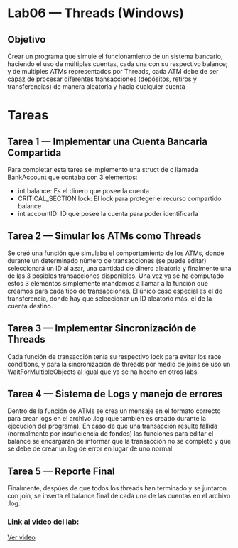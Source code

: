 # Lab06 — Threads (Windows)

## Objetivo
Crear un programa que simule el funcionamiento de un sistema bancario, haciendo el uso de múltiples cuentas, cada una con su respectivo balance; y de multiples ATMs representados por Threads, cada ATM debe de ser capaz de procesar diferentes transacciones (depósitos, retiros y transferencias) de manera aleatoria y hacia cualquier cuenta

# Tareas 
## Tarea 1 — Implementar una Cuenta Bancaria Compartida
Para completar esta tarea se implemento una struct de c llamada BankAccount que ocntaba con 3 elementos:
- int balance: Es el dinero que posee la cuenta
- CRITICAL_SECTION lock: El lock para proteger el recurso compartido balance
- int accountID: ID que posee la cuenta para poder identificarla

## Tarea 2 — Simular los ATMs como Threads
Se creó una función que simulaba el comportamiento de los ATMs, donde durante un determinado número de transacciones (se puede editar) seleccionará un ID al azar, una cantidad de dinero aleatoria y finalmente una de las 3 posibles transacciones disponibles. Una vez ya se ha computado estos 3 elementos simplemente mandamos a llamar a la función que creamos para cada tipo de transacciones.  El único caso especial es el de transferencia, donde hay que seleccionar un ID aleatorio más, el de la cuenta destino.

## Tarea 3 — Implementar Sincronización de Threads
Cada función de transacción tenía su respectivo lock para evitar los race conditions, y para la sincronización de threads por medio de joins se usó un WaitForMultipleObjects al igual que ya se ha hecho en otros labs.

## Tarea 4 — Sistema de Logs y manejo de errores
Dentro de la función de ATMs se crea un mensaje en el formato correcto para crear logs en el archivo .log (que también es creado durante la ejecución del programa).  En caso de que una transacción resulte fallida (normalmente por insuficiencia de fondos) las funciones para editar el balance se encargarán de informar que la transacción no se completó y que se debe de crear un log de error en lugar de uno normal.

## Tarea 5 — Reporte Final
Finalmente, despúes de que todos los threads han terminado y se juntaron con join, se inserta el balance final de cada una de las cuentas en el archivo .log.

### Link al video del lab:
[Ver video](https://youtu.be/qLxQWhyXgxc)